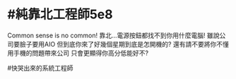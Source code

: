 # #純靠北工程師5e8



Common sense is no common!
靠北...電源按鈕都找不到你用什麼電腦!
雖說公司要臉子要用AIO
但到底你來了好幾個星期到底是怎開機的?
還有請不要將你不懂用手機的問題帶來公司
只會更顯得你高分低能好不?


#快哭出來的系統工程師
